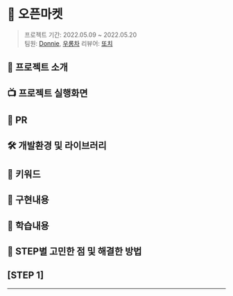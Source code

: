 # 🏬 오픈마켓
> 프로젝트 기간: 2022.05.09 ~ 2022.05.20 <br>
> 팀원: [Donnie](https://github.com/westeastyear), [우롱차](https://github.com/dnwhd0112)
> 리뷰어: [또치](https://github.com/TTOzzi)

## 🔎 프로젝트 소개

## 📺 프로젝트 실행화면

## 👀 PR

## 🛠 개발환경 및 라이브러리

## 🔑 키워드

## 📑 구현내용

## 📖 학습내용

## 🧐 STEP별 고민한 점 및 해결한 방법

## [STEP 1]

---

